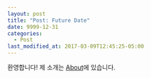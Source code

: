 ```yaml
---
layout: post
title: "Post: Future Date"
date: 9999-12-31
categories:
  - Post
last_modified_at: 2017-03-09T12:45:25-05:00
---
```


환영합니다! 제 소개는 [About](https://5eokhwan.github.io/about.html)에 있습니다.
